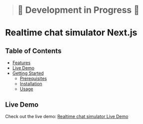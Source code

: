 > # 🚧 Development in Progress 🚧
# Realtime chat simulator Next.js

## Table of Contents

- [Features](#features)
- [Live Demo](#live-demo)
- [Getting Started](#getting-started)
    - [Prerequisites](#prerequisites)
    - [Installation](#installation)
    - [Usage](#usage)
  
## Live Demo

Check out the live demo: [Realtime chat simulator Live Demo](https://realtime-chat-omega-seven.vercel.app/)